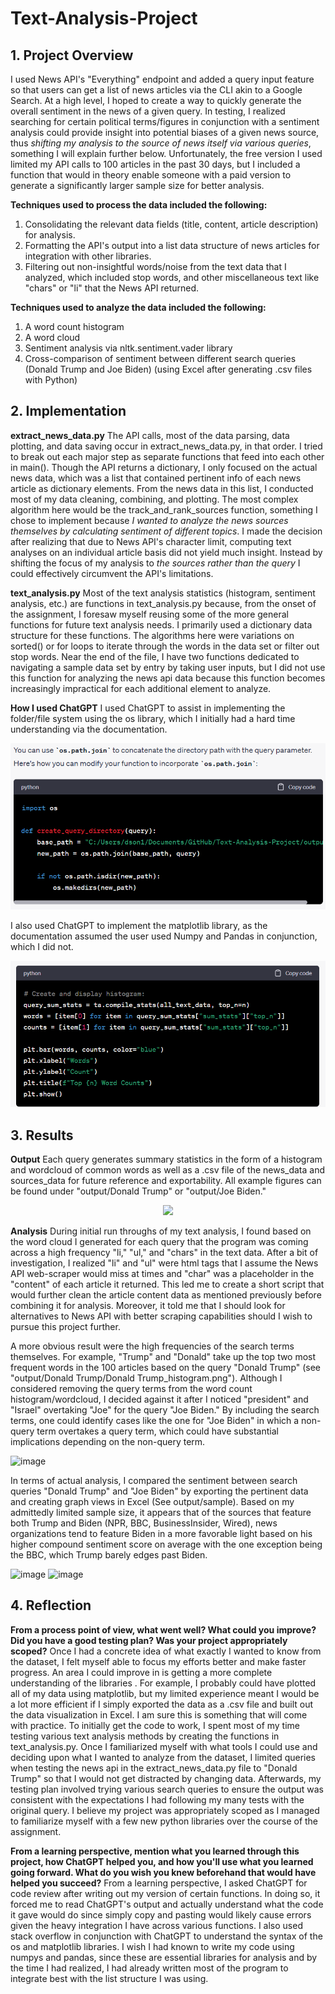 # Text-Analysis-Project
 
## 1. Project Overview

I used News API's "Everything" endpoint and added a query input feature so that users can get a list of news articles via the CLI akin to a Google Search. At a high level, I hoped to create a way to quickly generate the overall sentiment in the news of a given query. In testing, I realized searching for certain political terms/figures in conjunction with a sentiment analysis could provide insight into potential biases of a given news source, thus *shifting my analysis to the source of news itself via various queries*, something I will explain further below. Unfortunately, the free version I used limited my API calls to 100 articles in the past 30 days, but I included a function that would in theory enable someone with a paid version to generate a significantly larger sample size for better analysis.

**Techniques used to process the data included the following:**
1. Consolidating the relevant data fields (title, content, article description) for analysis.
2. Formatting the API's output into a list data structure of news articles for integration with other libraries.
3. Filtering out non-insightful words/noise from the text data that I analyzed, which included stop words, and other miscellaneous text like "chars" or "li" that the News API returned. 

**Techniques used to analyze the data included the following:**
1. A word count histogram 
2. A word cloud 
3. Sentiment analysis via nltk.sentiment.vader library
4. Cross-comparison of sentiment between different search queries (Donald Trump and Joe Biden) (using Excel after generating .csv files with Python)


## 2. Implementation

**extract_news_data.py**
The API calls, most of the data parsing, data plotting, and data saving occur in extract_news_data.py, in that order. I tried to break out each major step as separate functions that feed into each other in main(). Though the API returns a dictionary, I only focused  on the actual news data, which was a list that contained pertinent info of each news article as dictionary elements. From the news data in this list, I conducted most of my data cleaning, combining, and plotting. The most complex algorithm here would be the track_and_rank_sources function, something I chose to implement because *I wanted to analyze the news sources themselves by calculating sentiment of different topics*. I made the decision after realizing that due to News API's character limit, computing text analyses on an individual article basis did not yield much insight. Instead by shifting the focus of my analysis to *the sources rather than the query* I could effectively circumvent the API's limitations.

**text_analysis.py**
Most of the text analysis statistics (histogram, sentiment analysis, etc.) are functions in text_analysis.py because, from the onset of the assignment, I foresaw myself reusing some of the more general functions for future text analysis needs. I primarily used a dictionary data structure for these functions. The algorithms here were variations on sorted() or for loops to iterate through the words in the data set or filter out stop words. Near the end of the file, I have two functions dedicated to navigating a sample data set by entry by taking user inputs, but I did not use this function for analyzing the news api data because this function becomes increasingly impractical for each additional element to analyze.

**How I used ChatGPT**
I used ChatGPT to assist in implementing the folder/file system using the os library, which I initially had a hard time understanding via the documentation. 

![OS w/ GPT help](image.png) 

I also used ChatGPT to implement the matplotlib library, as the documentation assumed the user used Numpy and Pandas in conjunction, which I did not.

![Matplotlib w/ GPT help ](image-1.png)


## 3. Results 

**Output**
Each query generates summary statistics in the form of a histogram and wordcloud of common words as well as a .csv file of the news_data and sources_data for future reference and exportability. All example figures can be found under "output/Donald Trump" or "output/Joe Biden." 

<p align="center">
  <img src="https://github.com/derek-son/Text-Analysis-Project/assets/66729575/4cadfc67-08d3-4f10-9f05-870ee91e97b8" />
 <alt="Donald Trump Word Cloud"
<\p>



**Analysis**
During initial run throughs of my text analysis, I found based on the word cloud I generated for each query that the program was coming across a high frequency "li," "ul," and "chars" in the text data. After a bit of investigation, I realized "li" and "ul" were html tags that I assume the News API web-scraper would miss at times and "char" was a placeholder in the "content" of each article it returned. This led me to create a short script that would further clean the article content data as mentioned previously before combining it for analysis. Moreover, it told me that I should look for alternatives to News API with better scraping capabilities should I wish to pursue this project further.

A more obvious result were the high frequencies of the search terms themselves. For example, "Trump" and "Donald" take up the top two most frequent words in the 100 articles based on the query "Donald Trump" (see "output/Donald Trump/Donald Trump_histogram.png"). Although I considered removing the query terms from the word count histogram/wordcloud, I decided against it after I noticed "president" and "Israel" overtaking "Joe" for the query "Joe Biden." By including the search terms, one could identify cases like the one for "Joe Biden" in which a non-query term overtakes a query term, which could have substantial implications depending on the non-query term.

![image](https://github.com/derek-son/Text-Analysis-Project/assets/66729575/b935409e-eac6-4572-b010-aedc90ac029e)

In terms of actual analysis, I compared the sentiment between search queries "Donald Trump" and "Joe Biden" by exporting the pertinent data and creating graph views in Excel (See output/sample). Based on my admittedly limited sample size, it appears that of the sources that feature both Trump and Biden (NPR, BBC, BusinessInsider, Wired), news organizations tend to feature Biden in a more favorable light based on his higher compound sentiment score on average with the one exception being the BBC, which Trump barely edges past Biden.

![image](https://github.com/derek-son/Text-Analysis-Project/assets/66729575/b450a1bd-b91c-4cb0-9d32-2921e81d7644)
![image](https://github.com/derek-son/Text-Analysis-Project/assets/66729575/bdffd26d-e880-4725-ad28-34e733af7bb2)


## 4. Reflection

**From a process point of view, what went well? What could you improve? Did you have a good testing plan? Was your project appropriately scoped?**
Once I had a concrete idea of what exactly I wanted to know from the dataset, I felt myself able to focus my efforts better and make faster progress. An area I could improve in is getting a more complete understanding of the libraries . For example, I probably could have plotted all of my data using matplotlib, but my limited experience meant I would be a lot more efficient if I simply exported the data as a .csv file and built out the data visualization in Excel. I am sure this is something that will come with practice. To initially get the code to work, I spent most of my time testing various text analysis methods by creating the functions in text_analysis.py. Once I familiarized myself with what tools I could use and deciding upon what I wanted to analyze from the dataset, I limited queries when testing the news api in the extract_news_data.py file to "Donald Trump" so that I would not get distracted by changing data. Afterwards, my testing plan involved trying various search queries to ensure the output was consistent with the expectations I had following my many tests with the original query. I believe my project was appropriately scoped as I managed to familiarize myself with a few new python libraries over the course of the assignment.

**From a learning perspective, mention what you learned through this project, how ChatGPT helped you, and how you'll use what you learned going forward. What do you wish you knew beforehand that would have helped you succeed?**
From a learning perspective, I asked ChatGPT for code review after writing out my version of certain functions. In doing so, it forced me to read ChatGPT's output and actually understand what the code it gave would do since simply copy and pasting would likely cause errors given the heavy integration I have across various functions. I also used stack overflow in conjunction with ChatGPT to understand the syntax of the os and matplotlib libraries. I wish I had known to write my code using numpys and pandas, since these are essential libraries for analysis and by the time I had realized, I had already written most of the program to integrate best with the list structure I was using.
